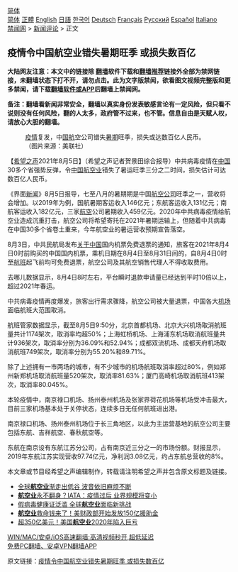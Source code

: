  <!-- 面包屑导航 --> <div class="breadcrumb"><!-- GTranslate: https://gtranslate.io/ -->  <div class="switcher notranslate">  <div class="selected">  <a href="#" onclick="return false;"> 简体</a>  </div>  <div class="option">  <a href="https://www.bannedbook.org" onclick="doGTranslate('zh-CN|zh-CN');jQuery('div.switcher div.selected a').html(jQuery(this).html());return false;" title="简体中文" class="nturl selected"> 简体</a>  <a href="https://www.bannedbook.org/zh-tw/" onclick="doGTranslate('zh-CN|zh-TW');jQuery('div.switcher div.selected a').html(jQuery(this).html());return false;" title="繁體中文" class="nturl"> 正體</a>  <a href="https://www.bannedbook.org/en/" onclick="doGTranslate('zh-CN|en');jQuery('div.switcher div.selected a').html(jQuery(this).html());return false;" title="English" class="nturl"> English</a>  <a href="https://www.bannedbook.org/ja/" onclick="doGTranslate('zh-CN|ja');jQuery('div.switcher div.selected a').html(jQuery(this).html());return false;" title="日本語" class="nturl"> 日語</a>  <a href="https://www.bannedbook.org/ko/" onclick="doGTranslate('zh-CN|ko');jQuery('div.switcher div.selected a').html(jQuery(this).html());return false;" title="한국어" class="nturl"> 한국어</a>  <a href="https://www.bannedbook.org/de/" onclick="doGTranslate('zh-CN|de');jQuery('div.switcher div.selected a').html(jQuery(this).html());return false;" title="Deutsch" class="nturl"> Deutsch</a>  <a href="https://www.bannedbook.org/fr/" onclick="doGTranslate('zh-CN|fr');jQuery('div.switcher div.selected a').html(jQuery(this).html());return false;" title="Français" class="nturl"> Français</a>  <a href="https://www.bannedbook.org/ru/" onclick="doGTranslate('zh-CN|ru');jQuery('div.switcher div.selected a').html(jQuery(this).html());return false;" title="Русский" class="nturl"> Русский</a>  <a href="https://www.bannedbook.org/es/" onclick="doGTranslate('zh-CN|es');jQuery('div.switcher div.selected a').html(jQuery(this).html());return false;" title="Español" class="nturl"> Español</a>  <a href="https://www.bannedbook.org/it/" onclick="doGTranslate('zh-CN|it');jQuery('div.switcher div.selected a').html(jQuery(this).html());return false;" title="Italiano" class="nturl"> Italiano</a>  </div>  </div>      <div class='breadcrumb-sub'><!-- Breadcrumb NavXT 6.3.0 --> <a href="https://www.bannedbook.org/" class="home">禁闻网</a> &gt; <a href="https://www.bannedbook.org/bnews/comments/" class="category">新闻评论</a> &gt; 正文</div></div><h2>疫情令中国航空业错失暑期旺季 或损失数百亿</h2> <p class="notice"><b>大陆网友注意：本文中的链接除 <a href="https://github.com/bannedbook/fanqiang" >翻墙</a>软件下载和<a href="https://github.com/killgcd/justmysocks/blob/master/README.md">翻墙推荐</a>链接外全部为禁网链接，未翻墙状态下打不开，请勿点击。此为文字版禁闻，欲看图文视频完整版和更多禁闻，请下载<a href="https://github.com/bannedbook/fanqiang">翻墙软件或APP</a>后翻墙上禁闻网。</p><p>备注：翻墙看新闻非常安全，翻墙以真实身份发表敏感言论有一定风险，但只看不说则没有任何风险，翻的人太多，政府管不过来，也不管。信息自由是天赋人权，请放心大胆的翻墙。</b></p>  <div class="entry"> <figure><figcaption><a href="https://www.bannedbook.org/bnews/tag/%E7%96%AB%E6%83%85/" class="st_tag internal_tag" rel="tag" title="标签 疫情 下的日志">疫情</a>复发，中<a href="https://www.bannedbook.org/bnews/tag/%e5%9b%bd%e8%88%aa/" class="st_tag internal_tag" rel="tag" title="标签 国航 下的日志">国航</a>空公司错失<a href="https://www.bannedbook.org/bnews/tag/%E6%9A%91%E6%9C%9F/" class="st_tag internal_tag" rel="tag" title="标签 暑期 下的日志">暑期</a>旺季，损失或达数百亿人民币。（图片来源：美联社）</figcaption></figure> <p>【<span class='wp_keywordlink_affiliate'><a href="https://www.soundofhope.org" title="希望之声" target="_blank">希望之声</a></span>2021年8月5日】（希望之声记者贺景田综合报导）中共病毒疫情在<span class='wp_keywordlink_affiliate'><a href="https://www.bannedbook.org/" title="中国" target="_blank">中国</a></span>30多个省强势反弹，令<a href="https://www.bannedbook.org/bnews/tag/%E4%B8%AD%E5%9B%BD/" class="st_tag internal_tag" rel="tag" title="标签 中国 下的日志">中国</a><a href="https://www.bannedbook.org/bnews/tag/%E8%88%AA%E7%A9%BA%E4%B8%9A/" class="st_tag internal_tag" rel="tag" title="标签 航空业 下的日志">航空业</a>错失了暑运旺季三分之二时间，损失估计可达数百亿人民币。</p> <p>《界面<span class='wp_keywordlink_affiliate'><a href="https://www.bannedbook.org/" title="新闻">新闻</a></span>》8月5日报导，七至八月的暑期期是中国<a href="https://www.bannedbook.org/bnews/tag/%e8%88%aa%e7%a9%ba%e5%85%ac%e5%8f%b8/" class="st_tag internal_tag" rel="tag" title="标签 航空公司 下的日志">航空公司</a>旺季之一，营收将会增加。以2019年为例，国航暑期客运收入146亿元；东航客运收入131亿元；南航客运收入182亿元，三家<a href="https://www.bannedbook.org/bnews/tag/%E8%88%AA%E7%A9%BA/" class="st_tag internal_tag" rel="tag" title="标签 航空 下的日志">航空</a>公司暑期收入459亿元。2020年中共病毒疫情给航空业造成沉重打击，航空公司将希望寄托在2021年暑期运输上，但随着中共病毒在中国30多个省卷土重来，今年航空业的暑运营收预期宣告落空。</p> <p>8月3日，中共民航局发布<span class='wp_keywordlink'><a href="https://www.bannedbook.org/forum2/topic19.html" title="关于中国的一百个常识" target="_blank">关于中国</a></span>国内机票免费退票的通知，旅客在2021年8月4日0时前购买的中国国内机票，乘机日期在8月4日至8月31日间的，自8月4日0时至<a href="https://www.bannedbook.org/bnews/tag/%e8%88%aa%e7%8f%ad/" class="st_tag internal_tag" rel="tag" title="标签 航班 下的日志">航班</a>起飞前均可免费退票，航空公司及其航空销售代理人不得收取费用。</p>  <p>去哪儿数据显示，8月4日8时左右，平台瞬时退款申请量已经达到平时10倍以上，超过2021年春运。</p> <p>中共病毒疫情再度爆发，旅客出行需求骤降，航空公司被大量退票，中国各大<a href="https://www.bannedbook.org/bnews/tag/%e6%9c%ba%e5%9c%ba/" class="st_tag internal_tag" rel="tag" title="标签 机场 下的日志">机场</a>面临航班大范围取消。</p> <p>航班管家数据显示，截至8月5日9:50分，北京首都机场、北京大兴机场取消航班量共计1174架次，取消率均超50%；上海虹桥机场、上海浦东机场取消航班量共计936架次，取消率分别为36.09%和52.94%；成都双流机场、成都天府机场取消航班749架次，取消率分别为55.20%和89.71%。</p>  <p>除了上述拥有一市两场的城市，有不少城市的机场航班取消率超过80%，例如郑州新郑机场取消航班量520架次，取消率81.63%；厦门高崎机场取消航班413架次，取消率80.045%。</p> <p>本轮疫情中，南京禄口机场、扬州泰州机场及张家界荷花机场等机场受冲击最大，目前三家机场基本处于关停状态，连续多日无任何航班进出港。</p> <p>南京禄口机场、扬州泰州机场位于长三角地区，以此为主运营基地的航空公司主要包括东航、吉祥航空、春秋航空等。</p>  <p>东航在南京设有东航江苏分公司，占有南京近三分之一的市场份额。财报显示，2019年东航江苏实现营收97.74亿元，净利润3.08亿元，约占东航总营收的8%。</p> <p>本文章或节目经希望之声编辑制作，转载请注明希望之声并包含原文标题及链接。 </p> <ul class='op-related-articles' title='相关阅读'> <li><a href='https://www.bannedbook.org/bnews/baitai/20210726/1594265.html' target='_blank'>全球<b>航空业</b>渐走出低谷 波音依旧麻烦不断</a></li> <li><a href='https://www.bannedbook.org/bnews/cnnews/20210525/1553098.html' target='_blank'><b>航空业</b>永不翻身？IATA：疫情过后 业界规模将变小</a></li> <li><a href='https://www.bannedbook.org/bnews/worldnews/20210416/1527165.html' target='_blank'>假病毒健康证泛滥 全球<b>航空业</b>面临新挑战</a></li> <li><a href='https://www.bannedbook.org/bnews/cnnews/20210117/1469068.html' target='_blank'><b>航空业</b>救命钱来了！美财政部开始发放150亿援助金</a></li> <li><a href='https://www.bannedbook.org/bnews/baitai/20210102/1459626.html' target='_blank'>超350亿美元！美国<b>航空业</b>2020年陷入巨亏</a></li> </ul> <p class="texttj"> <a href="https://github.com/bannedbook/fanqiang/wiki/V2ray%E6%9C%BA%E5%9C%BA" target="_blank">WIN/MAC/安卓/iOS高速翻墙:高清视频秒开,超低延迟</a><br/> <a href="https://github.com/bannedbook/fanqiang/wiki/%E7%A6%81%E9%97%BB%E7%BD%91%E5%AE%89%E5%8D%93%E7%BF%BB%E5%A2%99%E6%96%B0%E9%97%BBAPP" target="_blank">免费PC翻墙、安卓VPN翻墙APP</a></p> <p>原文链接：<a class="src_link"  href="https://www.soundofhope.org/post/532694" target="_blank">疫情令中国航空业错失暑期旺季 或损失数百亿</a></p><a name='sharetosocial'></a>  <div style="margin-bottom:5px;padding-bottom:5px;clear:both"> <div id="archive-pix-1" class="banner-ads"> <!-- AuctionX Display platform tag START --> <div id="26318x728x90x621x_ADSLOT2" clicktrack="%%CLICK_URL_ESC%%"></div> <!-- AuctionX Display platform tag END --> </div> <div id="archive-pix-2" class="banner-ads"> <!-- AuctionX Display platform tag START --> <div id="26315x300x250x621x_ADSLOT2" clicktrack="%%CLICK_URL_ESC%%"></div> <!-- AuctionX Display platform tag END --> </div> </div>  <div id="archive-pix-1" class="banner-ads"> <!-- AuctionX Display platform tag START --> <div id="26318x728x90x621x_ADSLOT3" clicktrack="%%CLICK_URL_ESC%%"></div> <!-- AuctionX Display platform tag END --> </div> </div><!--END ENTRY--> 